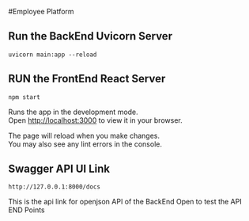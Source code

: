 #Employee Platform

## Run the BackEnd Uvicorn Server

```
uvicorn main:app --reload
```

## RUN the FrontEnd React Server 

```
npm start
```
Runs the app in the development mode.\
Open [http://localhost:3000](http://localhost:3000) to view it in your browser.

The page will reload when you make changes.\
You may also see any lint errors in the console.

## Swagger API UI Link

```
http://127.0.0.1:8000/docs
```
This is the api link for openjson API of the BackEnd
Open to test the API END Points
